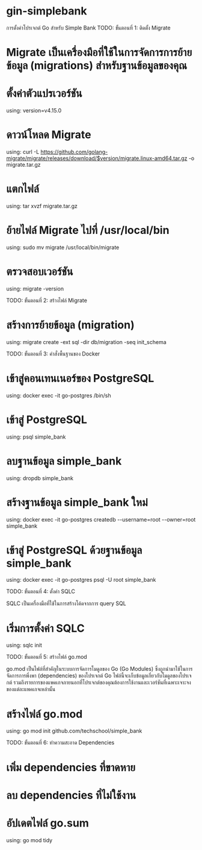 # gin-simplebank

การตั้งค่าโปรเจกต์ Go สำหรับ Simple Bank
TODO: ขั้นตอนที่ 1: ติดตั้ง Migrate
# Migrate เป็นเครื่องมือที่ใช้ในการจัดการการย้ายข้อมูล (migrations) สำหรับฐานข้อมูลของคุณ

# ตั้งค่าตัวแปรเวอร์ชัน
using: version=v4.15.0

# ดาวน์โหลด Migrate
using: curl -L https://github.com/golang-migrate/migrate/releases/download/$version/migrate.linux-amd64.tar.gz -o migrate.tar.gz

# แตกไฟล์
using: tar xvzf migrate.tar.gz

# ย้ายไฟล์ Migrate ไปที่ /usr/local/bin
using: sudo mv migrate /usr/local/bin/migrate

# ตรวจสอบเวอร์ชัน
using: migrate -version

TODO: ขั้นตอนที่ 2: สร้างไฟล์ Migrate
# สร้างการย้ายข้อมูล (migration)
using: migrate create -ext sql -dir db/migration -seq init_schema

TODO: ขั้นตอนที่ 3: คำสั่งพื้นฐานของ Docker
# เข้าสู่คอนเทนเนอร์ของ PostgreSQL
using: docker exec -it go-postgres /bin/sh

# เข้าสู่ PostgreSQL
using: psql simple_bank

# ลบฐานข้อมูล simple_bank
using: dropdb simple_bank

# สร้างฐานข้อมูล simple_bank ใหม่
using: docker exec -it go-postgres createdb --username=root --owner=root simple_bank

# เข้าสู่ PostgreSQL ด้วยฐานข้อมูล simple_bank
using: docker exec -it go-postgres psql -U root simple_bank


TODO: ขั้นตอนที่ 4: ตั้งค่า SQLC

SQLC เป็นเครื่องมือที่ใช้ในการสร้างโค้ดจากการ query SQL

# เริ่มการตั้งค่า SQLC
using: sqlc init

TODO: ขั้นตอนที่ 5: สร้างไฟล์ go.mod

go.mod เป็นไฟล์ที่สำคัญในระบบการจัดการโมดูลของ Go (Go Modules) ซึ่งถูกนำมาใช้ในการจัดการการพึ่งพา (dependencies) ของโปรเจกต์ Go ไฟล์นี้จะเก็บข้อมูลเกี่ยวกับโมดูลของโปรเจกต์ รวมถึงรายการของแพคเกจภายนอกที่โปรเจกต์ของคุณต้องการใช้งานและเวอร์ชันที่เฉพาะเจาะจงของแต่ละแพคเกจเหล่านั้น

# สร้างไฟล์ go.mod
using: go mod init github.com/techschool/simple_bank

TODO: ขั้นตอนที่ 6: ทำความสะอาด Dependencies
# เพิ่ม dependencies ที่ขาดหาย
# ลบ dependencies ที่ไม่ใช้งาน
# อัปเดตไฟล์ go.sum
using: go mod tidy
